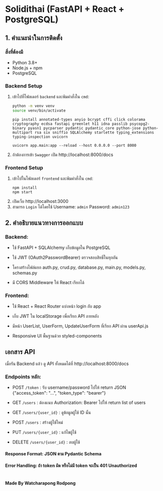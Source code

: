 # Solidithai (FastAPI + React + PostgreSQL)

## 1. คำแนะนำในการติดตั้ง

### สิ่งที่ต้องมี

- Python 3.8+
- Node.js + npm
- PostgreSQL

### Backend Setup

1. เข้าไปที่โฟลเดอร์ `backend` และพิมคำสั่งใน `cmd`:

   ```bash
   python -m venv venv
   source venv/bin/activate
   ```

   ```
   pip install annotated-types anyio bcrypt cffi click colorama cryptography ecdsa fastapi greenlet h11 idna passlib psycopg2-binary pyasn1 pycparser pydantic pydantic_core python-jose python-multipart rsa six sniffio SQLAlchemy starlette typing_extensions typing-inspection uvicorn
   ```

   ```
   uvicorn app.main:app --reload --host 0.0.0.0 --port 8000
   ```

2. ถ้าต้องการเข้า `Swagger` เปิด http://localhost:8000/docs

### Frontend Setup

1. เข้าไปในโฟลเดอร์ `frontend` และพิมคำสั่งใน `cmd`:
   ```
   npm install
   npm start
   ```
2. เปิดเว็บ http://localhost:3000
3. สามารถ `Login` ได้โดยใช้ Username: `admin` Password: `admin123`

## 2. คำอธิบายแนวทางการออกแบบ

### Backend:

- ใช้ FastAPI + SQLAlchemy เก็บข้อมูลใน PostgreSQL

- ใช้ JWT (OAuth2PasswordBearer) ตรวจสอบสิทธิ์ในทุกอัน

- โครงสร้างไฟล์แยก auth.py, crud.py, database.py, main.py, models.py, schemas.py

- มี CORS Middleware ให้ React เรียกได้

### Frontend:

- ใช้ React + React Router แบ่งหน้า login กับ app

- เก็บ JWT ใน localStorage เพื่อเรียก API ภายหลัง

- มีหน้า UserList, UserForm, UpdateUserForm ที่เรียก API ผ่าน userApi.js

- Responsive UI พื้นฐานด้วย styled-components

## เอกสาร API

เมื่อรัน Backend แล้ว ดู API ทั้งหมดได้ที่ http://localhost:8000/docs

### Endpoints หลัก:

- POST `/token` : รับ username/password ไปให้ return JSON {"access_token": "...", "token_type": "bearer"}

- GET `/users` : ต้องแนบ Authorization: Bearer <token> ไปให้ return list of users

- GET `/users/{user_id}` : ดูข้อมูลผู้ใช้ ID นั้น

- POST `/users` : สร้างผู้ใช้ใหม่

- PUT `/users/{user_id}` : แก้ไขผู้ใช้

- DELETE `/users/{user_id}` : ลบผู้ใช้

#### Response Format: JSON ตาม Pydantic Schema

#### Error Handling: ถ้า token ผิด หรือไม่มี token จะเป็น 401 Unauthorized

#

#### Made By Watcharapong Rodpong
